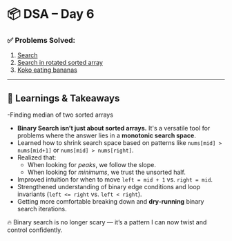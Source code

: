# 📦 DSA – Day 6

### ✅ Problems Solved:
1. [Search](https://leetcode.com/problems/binary-search/description/)
2. [Search in rotated sorted array](https://leetcode.com/problems/search-in-rotated-sorted-array/description/)
3. [Koko eating bananas](https://leetcode.com/problems/koko-eating-bananas/description/)

---

## 🧠 Learnings & Takeaways
-Finding median of two sorted arrays
- **Binary Search isn’t just about sorted arrays.** It's a versatile tool for problems where the answer lies in a **monotonic search space**.
- Learned how to shrink search space based on patterns like `nums[mid] > nums[mid+1]` or `nums[mid] > nums[right]`.
- Realized that:
  - When looking for *peaks*, we follow the slope.
  - When looking for *minimums*, we trust the unsorted half.
- Improved intuition for when to move `left = mid + 1` vs. `right = mid`.
- Strengthened understanding of binary edge conditions and loop invariants (`left <= right` vs. `left < right`).
- Getting more comfortable breaking down and **dry-running** binary search iterations.

🔥 Binary search is no longer scary — it’s a pattern I can now twist and control confidently.

